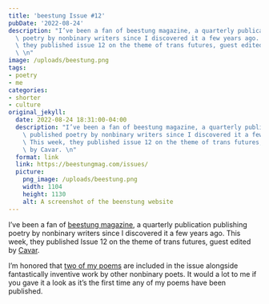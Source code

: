 ```yaml
---
title: 'beestung Issue #12'
pubDate: '2022-08-24'
description: "I’ve been a fan of beestung magazine, a quarterly publication that published\
  \ poetry by nonbinary writers since I discovered it a few years ago. This week,\
  \ they published issue 12 on the theme of trans futures, guest edited by Cavar.\
  \ \n"
image: /uploads/beestung.png
tags:
- poetry
- me
categories:
- shorter
- culture
original_jekyll:
  date: 2022-08-24 18:31:00-04:00
  description: "I’ve been a fan of beestung magazine, a quarterly publication that\
    \ published poetry by nonbinary writers since I discovered it a few years ago.\
    \ This week, they published issue 12 on the theme of trans futures, guest edited\
    \ by Cavar. \n"
  format: link
  link: https://beestungmag.com/issues/
  picture:
    png_image: /uploads/beestung.png
    width: 1104 
    height: 1130
    alt: A screenshot of the beenstung website
---
```


I’ve been a fan of [beestung magazine](https://beestungmag.com), a quarterly publication publishing poetry by nonbinary writers since I discovered it a few years ago. This week, they published Issue 12 on the theme of trans futures, guest edited by [Cavar](https://www.cavar.club/). 

I’m honored that [two of my poems](https://beestungmag.com/issue12/in-your-ideal-world-what-does-the-future-of-gender-look-like-and-t4t-by-matthew-bischoff/) are included in the issue alongside fantastically inventive work by other nonbinary poets. It would a lot to me if you gave it a look as it’s the first time any of my poems have been published.